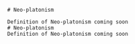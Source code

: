 
    # Neo-platonism

    Definition of Neo-platonism coming soon
    # Neo-platonism
    Definition of Neo-platonism coming soon
